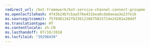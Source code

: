 ```yaml
---
redirect_url: /bot-framework/bot-service-channel-connect-groupme
ms.openlocfilehash: 4f43b24b7cbaa576e431bea0cda6eeaa3e237e16
ms.sourcegitcommit: f576981342fb3361216675815714e24281e20ddf
ms.translationtype: HT
ms.contentlocale: zh-CN
ms.lasthandoff: 07/18/2018
ms.locfileid: "39298430"
---
```

